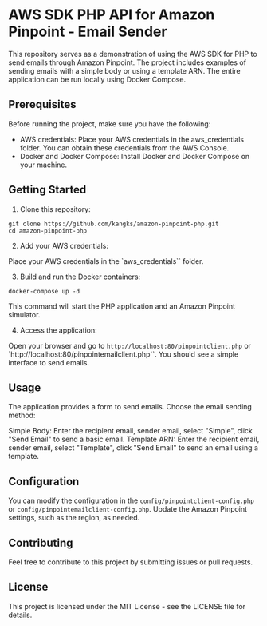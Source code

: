# AWS SDK PHP API for Amazon Pinpoint - Email Sender
This repository serves as a demonstration of using the AWS SDK for PHP to send emails through Amazon Pinpoint. The project includes examples of sending emails with a simple body or using a template ARN. The entire application can be run locally using Docker Compose.

## Prerequisites
Before running the project, make sure you have the following:

* AWS credentials: Place your AWS credentials in the aws_credentials folder. You can obtain these credentials from the AWS Console.
* Docker and Docker Compose: Install Docker and Docker Compose on your machine.

## Getting Started
1. Clone this repository:

```
git clone https://github.com/kangks/amazon-pinpoint-php.git
cd amazon-pinpoint-php
```

2. Add your AWS credentials:

Place your AWS credentials in the `aws_credentials`` folder.

3. Build and run the Docker containers:

```
docker-compose up -d
```

This command will start the PHP application and an Amazon Pinpoint simulator.


4. Access the application:

Open your browser and go to `http://localhost:80/pinpointclient.php` or `http://localhost:80/pinpointemailclient.php``. You should see a simple interface to send emails.


## Usage
The application provides a form to send emails. Choose the email sending method:

Simple Body: Enter the recipient email, sender email, select "Simple", click "Send Email" to send a basic email.
Template ARN: Enter the recipient email, sender email, select "Template", click "Send Email" to send an email using a template.


## Configuration
You can modify the configuration in the `config/pinpointclient-config.php` or `config/pinpointemailclient-config.php`. Update the Amazon Pinpoint settings, such as the region, as needed.

## Contributing
Feel free to contribute to this project by submitting issues or pull requests.

## License
This project is licensed under the MIT License - see the LICENSE file for details.






